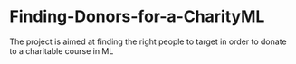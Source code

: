 # Finding-Donors-for-a-CharityML
The project is aimed at finding the right people to target in order to donate to a charitable course in ML

